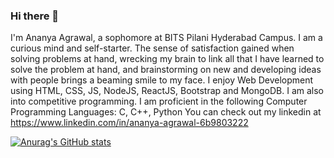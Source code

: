 ### Hi there 👋

I'm Ananya Agrawal, a sophomore at BITS Pilani Hyderabad Campus. I am a curious mind and self-starter. The sense of satisfaction gained when solving problems at hand, wrecking my brain to link all that I have learned to solve the problem at hand, and brainstorming on new and developing ideas with people brings a beaming smile to my face. I enjoy Web Development using HTML, CSS, JS, NodeJS, ReactJS, Bootstrap and MongoDB. I am also into competitive programming. 
I am proficient in the following Computer Programming Languages: C, C++, Python
You can check out my linkedin at https://www.linkedin.com/in/ananya-agrawal-6b9803222

[![Anurag's GitHub stats](https://github-readme-stats.vercel.app/api?username=anagraw)](https://github.com/anuraghazra/github-readme-stats)
